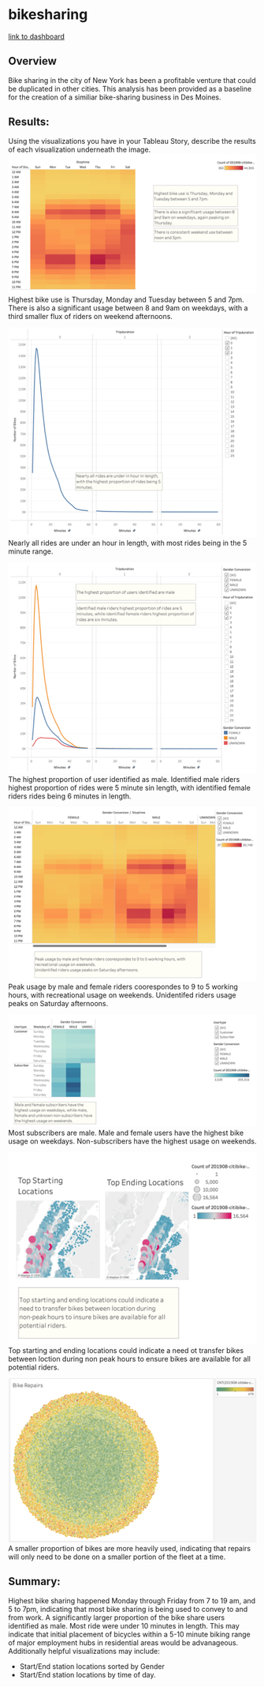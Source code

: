 # bikesharing
[link to dashboard](https://public.tableau.com/app/profile/michelle.demars/viz/CitiBikeTripAnalysisChallenge/CitiBikeTripAnalysis)


## Overview 
Bike sharing in the city of New York has been a profitable venture that could be duplicated in other cities. This analysis has been provided as a baseline for the creation of a similiar bike-sharing business in Des Moines.

## Results: 
Using the visualizations you have in your Tableau Story, describe the results of each visualization underneath the image.
![IMAGE DESCRIPTION](https://github.com/mmdemars/bikesharing/blob/main/10bikehours.png?raw=true)
Highest bike use is Thursday, Monday and Tuesday between 5 and 7pm. There is also a significant usage between 8 and 9am on weekdays, with a third smaller flux of riders on weekend afternoons.

![IMAGE DESCRIPTION](https://github.com/mmdemars/bikesharing/blob/main/03biketime.png?raw=true)
Nearly all rides are under an hour in length, with most rides being in the 5 minute range.

![IMAGE DESCRIPTION](https://github.com/mmdemars/bikesharing/blob/main/04biketimebygender.png?raw=true)
The highest proportion of user identified as male. Identified male riders highest proportion of rides were 5 minute sin length, with identified female riders rides being 6 minutes in length.

![IMAGE DESCRIPTION](https://github.com/mmdemars/bikesharing/blob/main/05biketimebygender.png?raw=true)
Peak usage by male and female riders coorespondes to 9 to 5 working hours, with recreational usage on weekends.
Unidentifed riders usage peaks on Saturday afternoons.

![IMAGE DESCRIPTION](https://github.com/mmdemars/bikesharing/blob/main/06subscribertimebygender.png?raw=true)
Most subscribers are male. Male and female users have the highest bike usage on weekdays. Non-subscribers have the highest usage on weekends.

![IMAGE DESCRIPTION](https://github.com/mmdemars/bikesharing/blob/main/09startstoploc.png?raw=true)
Top starting and ending locations could indicate a need ot transfer bikes between loction during non peak hours to ensure bikes are available for all potential riders.

![IMAGE DESCRIPTION](https://github.com/mmdemars/bikesharing/blob/main/08bikerepairs.png?raw=true)
A smaller proportion of bikes are more heavily used, indicating that repairs will only need to be done on a smaller portion of the fleet at a time.

## Summary: 
Highest bike sharing happened Monday through Friday from 7 to 19 am, and 5 to 7pm, indicating that most bike sharing is being used to convey to and from work. A significantly larger proportion of the bike share users identified as male. Most ride were under 10 minutes in length. This may indicate that initial placement of bicycles within a 5-10 minute biking range of major employment hubs in residential areas would be advanageous. Additionally helpful visualizations may include:

- Start/End station locations sorted by Gender
- Start/End  station locations by time of day.

